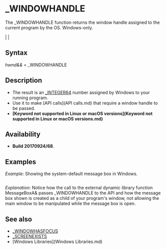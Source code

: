 # _WINDOWHANDLE

The _WINDOWHANDLE function returns the window handle assigned to the current program by the OS. Windows-only.

  

|  |

## Syntax

*hwnd&&* = _WINDOWHANDLE
  

## Description

* The result is an [_INTEGER64](_INTEGER64.md) number assigned by Windows to your running program.
* Use it to make [API calls](API calls.md) that require a window handle to be passed.
* **[Keyword not supported in Linux or macOS versions](Keyword not supported in Linux or macOS versions.md)**

  

## Availability

* **Build 20170924/68**.

  

## Examples

*Example:* Showing the system-default message box in Windows.

``` 'Message Box Constant values as defined by Microsoft (MBType) [CONST](CONST.md) MB_OK& = 0                'OK button only [CONST](CONST.md) MB_OKCANCEL& = 1          'OK & Cancel [CONST](CONST.md) MB_ABORTRETRYIGNORE& = 2  'Abort, Retry & Ignore [CONST](CONST.md) MB_YESNOCANCEL& = 3       'Yes, No & Cancel [CONST](CONST.md) MB_YESNO& = 4             'Yes & No [CONST](CONST.md) MB_RETRYCANCEL& = 5       'Retry & Cancel [CONST](CONST.md) MB_CANCELTRYCONTINUE& = 6 'Cancel, Try Again & Continue [CONST](CONST.md) MB_ICONSTOP& = 16         'Error stop sign icon [CONST](CONST.md) MB_ICONQUESTION& = 32     'Question-mark icon [CONST](CONST.md) MB_ICONEXCLAMATION& = 48  'Exclamation-point icon [CONST](CONST.md) MB_ICONINFORMATION& = 64  'Letter i in a circle icon [CONST](CONST.md) MB_DEFBUTTON1& = 0        '1st button default(left) [CONST](CONST.md) MB_DEFBUTTON2& = 256      '2nd button default [CONST](CONST.md) MB_DEFBUTTON3& = 512      '3rd button default(right) [CONST](CONST.md) MB_APPLMODAL& = 0         'Message box applies to application only [CONST](CONST.md) MB_SYSTEMMODAL& = 4096    'Message box on top of all other windows [CONST](CONST.md) MB_SETFOCUS& = 65536      'Set message box as focus [CONST](CONST.md) IDOK& = 1                 'OK button pressed [CONST](CONST.md) IDCANCEL& = 2             'Cancel button pressed [CONST](CONST.md) IDABORT& = 3              'Abort button pressed [CONST](CONST.md) IDRETRY& = 4              'Retry button pressed [CONST](CONST.md) IDIGNORE& = 5             'Ignore button pressed [CONST](CONST.md) IDYES& = 6                'Yes button pressed [CONST](CONST.md) IDNO& = 7                 'No button pressed [CONST](CONST.md) IDTRYAGAIN& = 10          'Try again button pressed [CONST](CONST.md) IDCONTINUE& = 1           'Continue button pressed '----------------------------------------------------------------------------------------  [DECLARE DYNAMIC LIBRARY](DECLARE DYNAMIC LIBRARY.md) "user32" [FUNCTION](FUNCTION.md) MessageBoxA& ([BYVAL](BYVAL.md) hwnd [AS](AS.md) [LONG](LONG.md), Message [AS](AS.md) [STRING](STRING.md), Title [AS](AS.md) [STRING](STRING.md), [BYVAL](BYVAL.md) MBType [AS](AS.md) [_UNSIGNED](_UNSIGNED.md) [LONG](LONG.md)) [END DECLARE](END DECLARE.md)  DO   msg& = 0: icon& = 0: DB& = 0   [INPUT](INPUT.md) "Enter Message Box type(0 to 6 other Quits): ", BOX&   [IF](IF.md) BOX& < 0 [OR](OR.md) "OR (boolean)") BOX& > 6 [THEN](THEN.md) [EXIT DO](EXIT DO.md)    [INPUT](INPUT.md) "Enter Icon&(0=none, 1=stop, 2=?, 3=!, 4=info): ", Icon&    [IF](IF.md) BOX& [THEN](THEN.md) [INPUT](INPUT.md) "INPUT (file mode)") "Enter Default Button(1st, 2nd or 3rd): ", DB&   [IF](IF.md) DB& [THEN](THEN.md) DB& = DB& - 1     'adjust value to 0, 1, or 2   msg& = MsgBox&("Box Title", "Box text message", BOX&, Icon&, DB&, 4096) 'on top of all windows    [PRINT](PRINT.md) "Button ="; msg& [LOOP](LOOP.md) [END](END.md)  [FUNCTION](FUNCTION.md) MsgBox& (Title$, Message$, BoxType&, Icon&, DBtn&, Mode&) [SELECT CASE](SELECT CASE.md) Icon&   [CASE](CASE.md) 1: Icon& = MB_ICONSTOP&          'warning X-sign icon   [CASE](CASE.md) 2: Icon& = MB_ICONQUESTION&      'question-mark icon   [CASE](CASE.md) 3: Icon& = MB_ICONEXCLAMATION&   'exclamation-point icon   [CASE](CASE.md) 4: Icon& = MB_ICONINFORMATION&   'lowercase letter i in circle   [CASE ELSE](CASE ELSE.md): Icon& = 0 'no icon [END SELECT](END SELECT.md) [IF](IF.md) BoxType& > 0 [AND](AND.md) "AND (boolean)") DBtn& > 0 [THEN](THEN.md) 'set default button as 2nd(256) or 3rd(512)   [SELECT CASE](SELECT CASE.md) BoxType&     [CASE](CASE.md) 2, 3, 6      [IF](IF.md) DBtn& = 2 [THEN](THEN.md) Icon& = Icon& + MB_DEFBUTTON3& [ELSE](ELSE.md) Icon& = Icon& + MB_DEFBUTTON2& '3 button     [CASE ELSE](CASE ELSE.md): Icon& = Icon& + MB_DEFBUTTON2& '2nd button default   [END SELECT](END SELECT.md) [END IF](END IF.md) Focus& = MB_SetFocus& MsgBox& = MessageBoxA&(_WINDOWHANDLE, Message$, Title$, BoxType& + Icon& + Mode& + Focus&) 'focus on button [END FUNCTION](END FUNCTION.md)  
```

*Explanation:* Notice how the call to the external dynamic library function MessageBoxA& passes _WINDOWHANDLE to the API and how the message box shown is created as a child of your program's window, not allowing the main window to be manipulated while the message box is open.
  

## See also

* [_WINDOWHASFOCUS](_WINDOWHASFOCUS.md)
* [_SCREENEXISTS](_SCREENEXISTS.md)
* [Windows Libraries](Windows Libraries.md)

  
